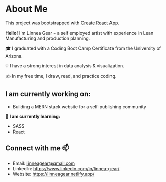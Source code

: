 # About Me

This project was bootstrapped with [Create React App](https://github.com/facebook/create-react-app).

<b>Hello!</b> 
I'm Linnea Gear - a self employed artist with experience in Lean Manufacturing and production planning.

<p>🎓 I graduated with a Coding Boot Camp Certificate from the University of Arizona.</p>
<p>💡 I have a strong interest in data analysis & visualization. </p>
<p>✍️ In my free time, I draw, read, and practice coding.</p>



## I am currently working on:
- Building a MERN stack website for a self-publishing community

🌱 <b>I am currently learning:</b>
- SASS
- React


## Connect with me 📫

- Email: linneagear@gmail.com
- LinkedIn: https://www.linkedin.com/in/linnea-gear/
- Website: https://linneagear.netlify.app/
